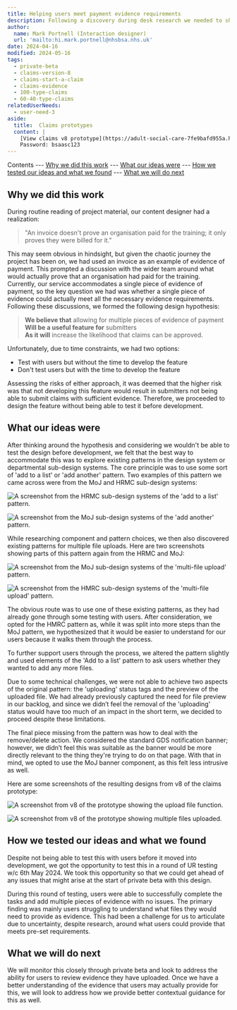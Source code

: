 ```yaml
---
title: Helping users meet payment evidence requirements
description: Following a discovery during desk research we needed to shift to accommodate multiple pieces of payment evidence. 
author:
  name: Mark Portnell (Interaction designer)
  url: 'mailto:hi.mark.portnell@nhsbsa.nhs.uk'
date: 2024-04-16
modified: 2024-05-16
tags:
  - private-beta
  - claims-version-8
  - claims-start-a-claim
  - claims-evidence
  - 100-type-claims
  - 60-40-type-claims
relatedUserNeeds:
  - user-need-3
aside:
  title:  Claims prototypes
  content: |
    [View claims v8 prototype](https://adult-social-care-7fe9bafd955a.herokuapp.com/claims/prototypes/design/v8/) 
    Password: bsaasc123
---
```


Contents
--- [Why we did this work](#why-we-did-this-work)
--- [What our ideas were](#what-our-ideas-were)
--- [How we tested our ideas and what we found](#how-we-tested-our-ideas-and-what-we-found)
--- [What we will do next](#what-we-will-do-next)

## Why we did this work

During routine reading of project material, our content designer had a realization:

> "An invoice doesn't prove an organisation paid for the training; it only proves they were billed for it."

This may seem obvious in hindsight, but given the chaotic journey the project has been on, we had used an invoice as an example of evidence of payment. This prompted a discussion with the wider team around what would actually prove that an organisation had paid for the training. Currently, our service accommodates a single piece of evidence of payment, so the key question we had was whether a single piece of evidence could actually meet all the necessary evidence requirements. Following these discussions, we formed the following design hypothesis:

> **We believe that** allowing for multiple pieces of evidence of payment  
> **Will be a useful feature for** submitters  
> **As it will** increase the likelihood that claims can be approved.

Unfortunately, due to time constraints, we had two options:  
- Test with users but without the time to develop the feature  
- Don't test users but with the time to develop the feature

Assessing the risks of either approach, it was deemed that the higher risk was that not developing this feature would result in submitters not being able to submit claims with sufficient evidence. Therefore, we proceeded to design the feature without being able to test it before development.

## What our ideas were

After thinking around the hypothesis and considering we wouldn't be able to test the design before development, we felt that the best way to accommodate this was to explore existing patterns in the design system or departmental sub-design systems. The core principle was to use some sort of 'add to a list' or 'add another' pattern. Two examples of this pattern we came across were from the MoJ and HRMC sub-design systems:

![A screenshot from the HRMC sub-design systems of the 'add to a list' pattern.](hrmc-add-another.png "HRMC 'Add to a list' pattern")

![A screenshot from the MoJ sub-design systems of the 'add another' pattern.](moj-add-another.png "MoJ 'Add another' pattern")

While researching component and pattern choices, we then also discovered existing patterns for multiple file uploads. Here are two screenshots showing parts of this pattern again from the HRMC and MoJ:

![A screenshot from the MoJ sub-design systems of the 'multi-file upload' pattern.](moj-multi-file.png "MoJ 'Multi file upload' pattern")

![A screenshot from the HMRC sub-design systems of the 'multi-file upload' pattern.](hmrc-multi-file.png "HMRC 'Multi file upload' pattern")

The obvious route was to use one of these existing patterns, as they had already gone through some testing with users. After consideration, we opted for the HMRC pattern as, while it was split into more steps than the MoJ pattern, we hypothesized that it would be easier to understand for our users because it walks them through the process.

To further support users through the process, we altered the pattern slightly and used elements of the 'Add to a list' pattern to ask users whether they wanted to add any more files.

Due to some technical challenges, we were not able to achieve two aspects of the original pattern: the 'uploading' status tags and the preview of the uploaded file. We had already previously captured the need for file preview in our backlog, and since we didn’t feel the removal of the 'uploading' status would have too much of an impact in the short term, we decided to proceed despite these limitations.

The final piece missing from the pattern was how to deal with the remove/delete action. We considered the standard GDS notification banner; however, we didn’t feel this was suitable as the banner would be more directly relevant to the thing they're trying to do on that page. With that in mind, we opted to use the MoJ banner component, as this felt less intrusive as well.

Here are some screenshots of the resulting designs from v8 of the claims prototype:

![A screenshot from v8 of the prototype showing the upload file function.](add-evidence.png "Upload file")

![A screenshot from v8 of the prototype showing multiple files uploaded.](add-evidence-multi.png "Multiple evidence of payment files")

## How we tested our ideas and what we found

Despite not being able to test this with users before it moved into development, we got the opportunity to test this in a round of UR testing w/c 6th May 2024. We took this opportunity so that we could get ahead of any issues that might arise at the start of private beta with this design.

During this round of testing, users were able to successfully complete the tasks and add multiple pieces of evidence with no issues. The primary finding was mainly users struggling to understand what files they would need to provide as evidence. This had been a challenge for us to articulate due to uncertainty, despite research, around what users could provide that meets pre-set requirements.

## What we will do next

We will monitor this closely through private beta and look to address the ability for users to review evidence they have uploaded. Once we have a better understanding of the evidence that users may actually provide for this, we will look to address how we provide better contextual guidance for this as well.